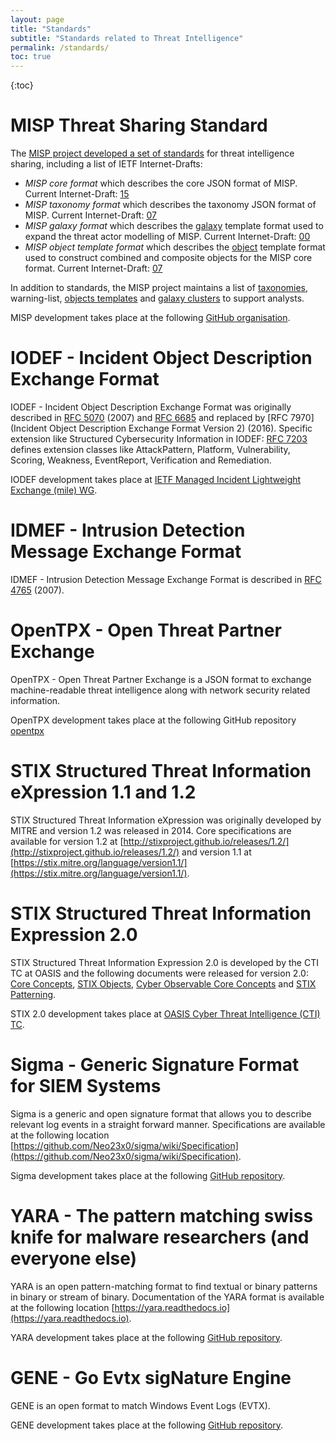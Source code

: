 ```yaml
---
layout: page
title: "Standards"
subtitle: "Standards related to Threat Intelligence"
permalink: /standards/
toc: true
---
```


{:toc}

# MISP Threat Sharing Standard

The [MISP project developed a set of standards](https://www.misp-standard.org/) for threat intelligence sharing, including a list of IETF Internet-Drafts:

- _MISP core format_ which describes the core JSON format of MISP. Current Internet-Draft: [15](https://tools.ietf.org/html/draft-dulaunoy-misp-core-format)
- _MISP taxonomy format_ which describes the taxonomy JSON format of MISP. Current Internet-Draft: [07](https://tools.ietf.org/html/draft-dulaunoy-misp-taxonomy-format)
- _MISP galaxy format_ which describes the [galaxy](https://github.com/MISP/misp-galaxy) template format used to expand the threat actor modelling of MISP. Current Internet-Draft: [00](https://datatracker.ietf.org/doc/draft-dulaunoy-misp-galaxy-format/)
- _MISP object template format_ which describes the [object](https://github.com/MISP/misp-objects) template format used to construct combined and composite objects for the MISP core format. Current Internet-Draft: [07](https://datatracker.ietf.org/doc/draft-dulaunoy-misp-object-template-format/)

In addition to standards, the MISP project maintains a list of [taxonomies](https://www.misp-project.org/taxonomies.html), warning-list, [objects templates](https://www.misp-project.org/objects.html) and [galaxy clusters](https://www.misp-project.org/galaxy.html) to support analysts.

MISP development takes place at the following [GitHub organisation](https://github.com/MISP).

# IODEF - Incident Object Description Exchange Format

IODEF - Incident Object Description Exchange Format was originally described in [RFC 5070](https://tools.ietf.org/html/rfc5070) (2007) and  [RFC 6685](https://tools.ietf.org/html/rfc6685) and replaced by [RFC 7970](Incident Object Description Exchange Format Version 2) (2016). Specific extension like Structured Cybersecurity Information in IODEF: [RFC 7203](https://tools.ietf.org/html/rfc7203) defines extension classes like AttackPattern, Platform, Vulnerability, Scoring, Weakness, EventReport, Verification and Remediation.

IODEF development takes place at [IETF Managed Incident Lightweight Exchange (mile) WG](https://datatracker.ietf.org/wg/mile/documents/).

# IDMEF - Intrusion Detection Message Exchange Format

IDMEF - Intrusion Detection Message Exchange Format is described in [RFC 4765](https://tools.ietf.org/html/rfc4765) (2007).

# OpenTPX - Open Threat Partner Exchange

OpenTPX - Open Threat Partner Exchange is a JSON format to exchange machine-readable threat intelligence along with network security related information.

OpenTPX development takes place at the following GitHub repository [opentpx](https://github.com/Lookingglass/opentpx/)

# STIX Structured Threat Information eXpression 1.1 and 1.2

STIX Structured Threat Information eXpression was originally developed by MITRE and version 1.2 was released in 2014. Core specifications are available for version 1.2 at [http://stixproject.github.io/releases/1.2/](http://stixproject.github.io/releases/1.2/) and version 1.1 at [https://stix.mitre.org/language/version1.1/](https://stix.mitre.org/language/version1.1/).

# STIX Structured Threat Information Expression 2.0

STIX Structured Threat Information Expression 2.0 is developed by the CTI TC at OASIS and the following documents were released for version 2.0: [Core Concepts](http://docs.oasis-open.org/cti/stix/v2.0/cs01/part1-stix-core/stix-v2.0-cs01-part1-stix-core.html), [STIX Objects](http://docs.oasis-open.org/cti/stix/v2.0/cs01/part2-stix-objects/stix-v2.0-cs01-part2-stix-objects.html), [Cyber Observable Core Concepts](http://docs.oasis-open.org/cti/stix/v2.0/cs01/part3-cyber-observable-core/stix-v2.0-cs01-part3-cyber-observable-core.html) and [STIX Patterning](http://docs.oasis-open.org/cti/stix/v2.0/cs01/part5-stix-patterning/stix-v2.0-cs01-part5-stix-patterning.html).

STIX 2.0 development takes place at [OASIS Cyber Threat Intelligence (CTI) TC](http://www.oasis-open.org/committees/tc_home.php?wg_abbrev=cti).

# Sigma - Generic Signature Format for SIEM Systems

Sigma is a generic and open signature format that allows you to describe relevant log events in a straight forward manner. Specifications are available at the following location [https://github.com/Neo23x0/sigma/wiki/Specification](https://github.com/Neo23x0/sigma/wiki/Specification).

Sigma development takes place at the following [GitHub repository](https://github.com/Neo23x0/sigma).

# YARA - The pattern matching swiss knife for malware researchers (and everyone else)

YARA is an open pattern-matching format to find textual or binary patterns in binary or stream of binary. Documentation of the YARA format is available at the following location [https://yara.readthedocs.io](https://yara.readthedocs.io).

YARA development takes place at the following [GitHub repository](https://github.com/virustotal/yara).

# GENE - Go Evtx sigNature Engine

GENE is an open format to match Windows Event Logs (EVTX).

GENE development takes place at the following [GitHub repository](https://github.com/0xrawsec/gene).

